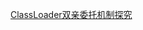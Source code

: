 [ClassLoader双亲委托机制探究](https://ntutn.top/posts/classloader%E5%8F%8C%E4%BA%B2%E5%A7%94%E6%89%98%E6%9C%BA%E5%88%B6%E6%8E%A2%E7%A9%B6/)